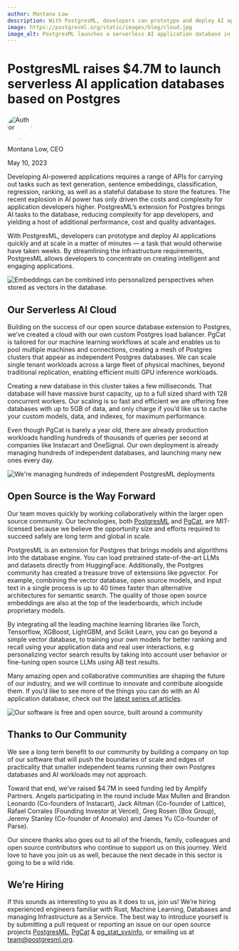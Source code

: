 ```yaml
---
author: Montana Low
description: With PostgresML, developers can prototype and deploy AI applications quickly and at scale in a matter of minutes — a task that would otherwise have taken weeks. By streamlining the infrastructure requirements, PostgresML allows developers to concentrate on creating intelligent and engaging applications.
image: https://postgresml.org/static/images/blog/cloud.jpg
image_alt: PostgresML launches a serverless AI application database in the cloud.
---
```


# PostgresML raises $4.7M to launch serverless AI application databases based on Postgres

<div class="d-flex align-items-center mb-4">
  <img width="54px" height="54px" src="/static/images/team/montana.jpg" style="border-radius: 50%;" alt="Author" />
  <div class="ps-3 d-flex justify-content-center flex-column">
    <p class="m-0">Montana Low, CEO</p>
    <p class="m-0">May 10, 2023</p>
  </div>
</div>

Developing AI-powered applications requires a range of APIs for carrying out tasks such as text generation, sentence embeddings, classification, regression, ranking, as well as a stateful database to store the features. The recent explosion in AI power has only driven the costs and complexity for application developers higher. PostgresML’s extension for Postgres brings AI tasks to the database, reducing complexity for app developers, and yielding a host of additional performance, cost and quality advantages.

With PostgresML, developers can prototype and deploy AI applications quickly and at scale in a matter of minutes — a task that would otherwise have taken weeks. By streamlining the infrastructure requirements, PostgresML allows developers to concentrate on creating intelligent and engaging applications.

<img src="/static/images/blog/cloud.webp" alt="Embeddings can be combined into personalized perspectives when stored as vectors in the database." />

## Our Serverless AI Cloud

Building on the success of our open source database extension to Postgres, we’ve created a cloud with our own custom Postgres load balancer. PgCat is tailored for our machine learning workflows at scale and enables us to pool multiple machines and connections, creating a mesh of Postgres clusters that appear as independent Postgres databases. We can scale single tenant workloads across a large fleet of physical machines, beyond traditional replication, enabling efficient multi GPU inference workloads.

Creating a new database in this cluster takes a few milliseconds. That database will have massive burst capacity, up to a full sized shard with 128 concurrent workers. Our scaling is so fast and efficient we are offering free databases with up to 5GB of data, and only charge if you’d like us to cache your custom models, data, and indexes, for maximum performance.

Even though PgCat is barely a year old, there are already production workloads handling hundreds of thousands of queries per second at companies like Instacart and OneSignal. Our own deployment is already managing hundreds of independent databases, and launching many new ones every day.

<img src="/static/images/blog/elephants.webp" alt="We're managing hundreds of independent PostgresML deployments" />

## Open Source is the Way Forward

Our team moves quickly by working collaboratively within the larger open source community. Our technologies, both [PostgresML](https://github.com/postgresml/postgresml) and [PgCat](https://github.com/postgresml/pgcat), are MIT-licensed because we believe the opportunity size and efforts required to succeed safely are long term and global in scale.

PostgresML is an extension for Postgres that brings models and algorithms into the database engine. You can load pretrained state-of-the-art LLMs and datasets directly from HuggingFace. Additionally, the Postgres community has created a treasure trove of extensions like pgvector. For example, combining the vector database, open source models, and input text in a single process is up to 40 times faster than alternative architectures for semantic search. The quality of those open source embeddings are also at the top of the leaderboards, which include proprietary models.

By integrating all the leading machine learning libraries like Torch, Tensorflow, XGBoost, LightGBM, and Scikit Learn, you can go beyond a simple vector database, to training your own models for better ranking and recall using your application data and real user interactions, e.g personalizing vector search results by taking into account user behavior or fine-tuning open source LLMs using AB test results.

Many amazing open and collaborative communities are shaping the future of our industry, and we will continue to innovate and contribute alongside them. If you’d like to see more of the things you can do with an AI application database, check out the [latest series of articles](/blog/generating-llm-embeddings-with-open-source-models-in-postgresml).

<img src="/static/images/blog/community.webp" alt="Our software is free and open source, built around a community" />

## Thanks to Our Community

We see a long term benefit to our community by building a company on top of our software that will push the boundaries of scale and edges of practicality that smaller independent teams running their own Postgres databases and AI workloads may not approach.

Toward that end, we’ve raised $4.7M in seed funding led by Amplify Partners. Angels participating in the round include Max Mullen and Brandon Leonardo (Co-founders of Instacart), Jack Altman (Co-founder of Lattice), Rafael Corrales (Founding Investor at Vercel), Greg Rosen (Box Group), Jeremy Stanley (Co-founder of Anomalo) and James Yu (Co-founder of Parse).

Our sincere thanks also goes out to all of the friends, family, colleagues and open source contributors who continue to support us on this journey. We’d love to have you join us as well, because the next decade in this sector is going to be a wild ride.

## We’re Hiring

If this sounds as interesting to you as it does to us, join us! We’re hiring experienced engineers familiar with Rust, Machine Learning, Databases and managing Infrastructure as a Service. The best way to introduce yourself is by submitting a pull request or reporting an issue on our open source projects [PostgresML](https://github.com/postgresml/postgresml), [PgCat](https://github.com/postgresml/pgcat) & [pg_stat_sysinfo](https://github.com/postgresml/pg_stat_sysinfo), or emailing us at team@postgresml.org.
